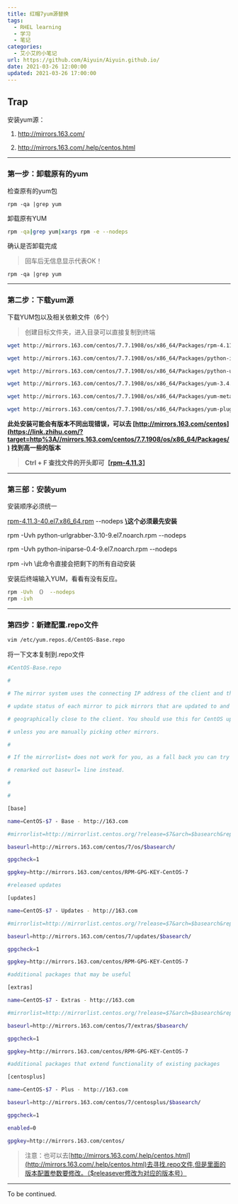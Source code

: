 ```yaml
---
title: 红帽7yum源替换
tags:
  - RHEL learning
  - 学习
  - 笔记
categories:
  - 艾小艾的小笔记
url: https://github.com/Aiyuin/Aiyuin.github.io/
date: 2021-03-26 12:00:00
updated: 2021-03-26 17:00:00
---
```


## Trap

安装yum源：

1. http://mirrors.163.com/

2. http://mirrors.163.com/.help/centos.html

<!-- more -->

---

### 第一步：卸载原有的yum

检查原有的yum包

```
rpm -qa |grep yum
```

卸载原有YUM

```sh
rpm -qa|grep yum|xargs rpm -e --nodeps
```

确认是否卸载完成

> 回车后无信息显示代表OK！

```env
rpm -qa |grep yum
```

---

### 第二步：下载yum源

下载YUM包以及相关依赖文件（6个）

> 创建目标文件夹，进入目录可以直接复制到终端

```sh
wget http://mirrors.163.com/centos/7.7.1908/os/x86_64/Packages/rpm-4.11.3-40.el7.x86_64.rpm

wget http://mirrors.163.com/centos/7.7.1908/os/x86_64/Packages/python-iniparse-0.4-9.el7.noarch.rpm

wget http://mirrors.163.com/centos/7.7.1908/os/x86_64/Packages/python-urlgrabber-3.10-9.el7.noarch.rpm

wget http://mirrors.163.com/centos/7.7.1908/os/x86_64/Packages/yum-3.4.3-163.el7.centos.noarch.rpm

wget http://mirrors.163.com/centos/7.7.1908/os/x86_64/Packages/yum-metadata-parser-1.1.4-10.el7.x86_64.rpm

wget http://mirrors.163.com/centos/7.7.1908/os/x86_64/Packages/yum-plugin-fastestmirror-1.1.31-52.el7.noarch.rpm
```

**此处安装可能会有版本不同出现错误，可以去 [http://mirrors.163.com/centos](https://link.zhihu.com/?target=http%3A//mirrors.163.com/centos/7.7.1908/os/x86_64/Packages/) 找到高一些的版本**

> **Ctrl + F 查找文件的开头即可【[rpm-4.11.3](https://link.zhihu.com/?target=http%3A//mirrors.163.com/centos/7.7.1908/os/x86_64/Packages/rpm-4.11.3-40.el7.x86_64.rpm)】**

---

### 第三部：安装yum

安装顺序必须统一

 [rpm-4.11.3-40.el7.x86_64.rpm](https://link.zhihu.com/?target=http%3A//mirrors.163.com/centos/7.7.1908/os/x86_64/Packages/rpm-4.11.3-40.el7.x86_64.rpm) --nodeps **[\\](https://link.zhihu.com/?target=file%3A//xn--qkr05qtu4aecinra535a/)这个必须最先安装**

rpm -Uvh python-urlgrabber-3.10-9.el7.noarch.rpm --nodeps

rpm -Uvh python-iniparse-0.4-9.el7.noarch.rpm --nodeps

rpm -ivh \\此命令直接会把剩下的所有自动安装

安装后终端输入YUM，看看有没有反应。

```sh
rpm -Uvh （） --nodeps
rpm -ivh
```

---

### 第四步：新建配置.repo文件

```sh
vim /etc/yum.repos.d/CentOS-Base.repo
```

将一下文本复制到.repo文件

```sh
#CentOS-Base.repo

#

# The mirror system uses the connecting IP address of the client and the

# update status of each mirror to pick mirrors that are updated to and

# geographically close to the client. You should use this for CentOS updates

# unless you are manually picking other mirrors.

#

# If the mirrorlist= does not work for you, as a fall back you can try the

# remarked out baseurl= line instead.

#

#

[base]

name=CentOS-$7 - Base - http://163.com

#mirrorlist=http://mirrorlist.centos.org/?release=$7&arch=$basearch&repo=os

baseurl=http://mirrors.163.com/centos/7/os/$basearch/

gpgcheck=1

gpgkey=http://mirrors.163.com/centos/RPM-GPG-KEY-CentOS-7

#released updates

[updates]

name=CentOS-$7 - Updates - http://163.com

#mirrorlist=http://mirrorlist.centos.org/?release=$7&arch=$basearch&repo=updates

baseurl=http://mirrors.163.com/centos/7/updates/$basearch/

gpgcheck=1

gpgkey=http://mirrors.163.com/centos/RPM-GPG-KEY-CentOS-7

#additional packages that may be useful

[extras]

name=CentOS-$7 - Extras - http://163.com

#mirrorlist=http://mirrorlist.centos.org/?release=$7&arch=$basearch&repo=extras

baseurl=http://mirrors.163.com/centos/7/extras/$basearch/

gpgcheck=1

gpgkey=http://mirrors.163.com/centos/RPM-GPG-KEY-CentOS-7

#additional packages that extend functionality of existing packages

[centosplus]

name=CentOS-$7 - Plus - http://163.com

baseurl=http://mirrors.163.com/centos/7/centosplus/$basearch/

gpgcheck=1

enabled=0

gpgkey=http://mirrors.163.com/centos/
```

> 注意：也可以去[http://mirrors.163.com/.help/centos.html](http://mirrors.163.com/.help/centos.html)去寻找.repo文件,但是里面的版本配置参数要修改。（$releasever修改为对应的版本号）

---

To be continued.
